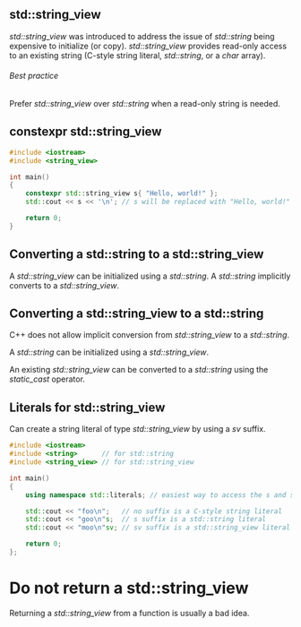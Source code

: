 ## std::string_view
*std::string_view* was introduced to address the issue of *std::string* being expensive to initialize (or copy). *std::string_view* provides read-only access to an existing string (C-style string literal, *std::string*, or a *char* array).

###### Best practice 
Prefer *std::string_view* over *std::string* when a read-only string is needed.

## constexpr std::string_view
```cpp
#include <iostream>
#include <string_view>

int main()
{
    constexpr std::string_view s{ "Hello, world!" };
    std::cout << s << '\n'; // s will be replaced with "Hello, world!" at compile-time

    return 0;
}
```

## Converting a std::string to a std::string_view
A *std::string_view* can be initialized using a *std::string*. 
A *std::string* implicitly converts to a *std::string_view*.

## Converting a std::string_view to a std::string
C++ does not allow implicit conversion from *std::string_view* to a *std::string*.

A *std::string* can be initialized using a *std::string_view*. 

An existing *std::string_view* can be converted to a *std::string* using the *static_cast* operator.

## Literals for std::string_view
Can create a string literal of type *std::string_view* by using a *sv* suffix. 
```cpp
#include <iostream>
#include <string>      // for std::string
#include <string_view> // for std::string_view

int main()
{
    using namespace std::literals; // easiest way to access the s and sv suffixes

    std::cout << "foo\n";   // no suffix is a C-style string literal
    std::cout << "goo\n"s;  // s suffix is a std::string literal
    std::cout << "moo\n"sv; // sv suffix is a std::string_view literal

    return 0;
};
```

# Do not return a std::string_view
Returning a *std::string_view* from a function is usually a bad idea.